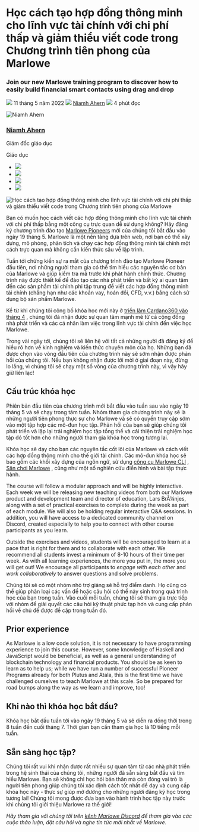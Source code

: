 # Học cách tạo hợp đồng thông minh cho lĩnh vực tài chính với chi phí thấp và giảm thiểu viết code trong Chương trình tiên phong của Marlowe

### **Join our new Marlowe training program to discover how to easily build financial smart contacts using drag and drop**

![](img/2022-05-11-learn-how-to-create-low-code-low-cost-financial-smart-contracts-in-the-marlowe-pioneers-program.002.png) 11 tháng 5 năm 2022 ![](img/2022-05-11-learn-how-to-create-low-code-low-cost-financial-smart-contracts-in-the-marlowe-pioneers-program.002.png) [Niamh Ahern](/en/blog/authors/niamh-ahern/page-1/) ![](img/2022-05-11-learn-how-to-create-low-code-low-cost-financial-smart-contracts-in-the-marlowe-pioneers-program.003.png) 4 phút đọc

![Niamh Ahern](img/2022-05-11-learn-how-to-create-low-code-low-cost-financial-smart-contracts-in-the-marlowe-pioneers-program.004.png)[](/en/blog/authors/niamh-ahern/page-1/)

### [**Niamh Ahern**](/en/blog/authors/niamh-ahern/page-1/)

Giám đốc giáo dục

Giáo dục

- ![](img/2022-05-11-learn-how-to-create-low-code-low-cost-financial-smart-contracts-in-the-marlowe-pioneers-program.005.png)[](mailto:niamh.ahern@iohk.io "Email")
- ![](img/2022-05-11-learn-how-to-create-low-code-low-cost-financial-smart-contracts-in-the-marlowe-pioneers-program.006.png)[](https://www.linkedin.com/in/niamh-ahern-67849949/ "LinkedIn")
- ![](img/2022-05-11-learn-how-to-create-low-code-low-cost-financial-smart-contracts-in-the-marlowe-pioneers-program.007.png)[](https://twitter.com/nahern_iohk?lang=en "Twitter")
- ![](img/2022-05-11-learn-how-to-create-low-code-low-cost-financial-smart-contracts-in-the-marlowe-pioneers-program.008.png)[](https://github.com/nahern "GitHub")

![Học cách tạo hợp đồng thông minh cho lĩnh vực tài chính với chi phí thấp và giảm thiểu viết code trong Chương trình tiên phong của Marlowe](img/2022-05-11-learn-how-to-create-low-code-low-cost-financial-smart-contracts-in-the-marlowe-pioneers-program.009.jpeg)

Bạn có muốn học cách viết các hợp đồng thông minh cho lĩnh vực tài chính với chi phí thấp bằng một công cụ trực quan dễ sử dụng không? Hãy đăng ký chương trình đào tạo [Marlowe Pioneers](https://pioneers.marlowe-finance.io/) mới của chúng tôi bắt đầu vào ngày 19 tháng 5. Marlowe là một nền tảng dựa trên web, nơi bạn có thể xây dựng, mô phỏng, phân tích và chạy các hợp đồng thông minh tài chính một cách trực quan mà không cần kiến thức sâu về lập trình.

Tuần tới chứng kiến sự ra mắt của chương trình đào tạo Marlowe Pioneer đầu tiên, nơi những người tham gia có thể tìm hiểu các nguyên tắc cơ bản của Marlowe và giúp kiểm tra mã trước khi phát hành chính thức. Chương trình này được thiết kế để đào tạo các nhà phát triển và bất kỳ ai quan tâm đến các sản phẩm tài chính phi tập trung để viết các hợp đồng thông minh tài chính (chẳng hạn như các khoản vay, hoán đổi, CFD, v.v.) bằng cách sử dụng bộ sản phẩm Marlowe.

Kể từ khi chúng tôi công bố khóa học mới này ở [triển lãm Cardano360 vào tháng 4](https://www.youtube.com/watch?v=b4x5OIy4shU&t=1285s) , chúng tôi đã nhận được sự quan tâm mạnh mẽ từ cả cộng đồng nhà phát triển và các cá nhân làm việc trong lĩnh vực tài chính đến việc học Marlowe.

Trong vài ngày tới, chúng tôi sẽ liên hệ với tất cả những người đã đăng ký để hiểu rõ hơn về kinh nghiệm và kiến thức chuyên môn của họ. Những bạn đã được chọn vào vòng đầu tiên của chương trình này sẽ sớm nhận được phản hồi của chúng tôi. Nếu bạn không nhận được lời mời ở giai đoạn này, đừng lo lắng, vì chúng tôi sẽ chạy một số vòng của chương trình này, vì vậy hãy giữ liên lạc!

## **Cấu trúc khóa học**

Phiên bản đầu tiên của chương trình mới bắt đầu vào tuần sau vào ngày 19 tháng 5 và sẽ chạy trong tám tuần. Nhóm tham gia chương trình này sẽ là những người tiên phong thực sự cho Marlowe và sẽ có quyền truy cập sớm vào một tập hợp các mô-đun học tập. Phản hồi của bạn sẽ giúp chúng tôi phát triển và lặp lại trải nghiệm học tập tổng thể và cải thiện trải nghiệm học tập đó tốt hơn cho những người tham gia khóa học trong tương lai.

Khóa học sẽ dạy cho bạn các nguyên tắc cốt lõi của Marlowe và cách viết các hợp đồng thông minh cho thế giới tài chính. Các mô-đun khóa học sẽ bao gồm các khối xây dựng của ngôn ngữ, sử dụng [công cụ Marlowe CLI](https://iohk.io/en/blog/posts/2022/04/19/introducing-the-new-command-line-interface-tool-for-marlowe/) , [Sân chơi Marlowe](https://iohk.io/en/blog/posts/2022/03/04/diving-deeper-into-the-marlowe-playground/) , cũng như một số nghiên cứu điển hình và bài tập thực hành.

The course will follow a modular approach and will be highly interactive. Each week we will be releasing new teaching videos from both our Marlowe product and development team and director of education, Lars BrÃ¼njes, along with a set of practical exercises to complete during the week as part of each module. We will also be holding regular interactive Q&amp;A sessions. In addition, you will have access to a dedicated community channel on Discord, created especially to help you to connect with other course participants as you learn.

Outside the exercises and videos, students will be encouraged to learn at a pace that is right for them and to collaborate with each other. We recommend all students invest a minimum of 8-10 hours of their time per week. As with all learning experiences, the more you put in, the more you will get out! We encourage all participants to *engage with each other* and *work collaboratively* to answer questions and solve problems.

Chúng tôi sẽ có một nhóm nhỏ trợ giảng sẽ hỗ trợ điểm danh. Họ cũng có thể giúp phân loại các vấn đề hoặc câu hỏi có thể nảy sinh trong quá trình học của bạn trong tuần. Vào cuối mỗi tuần, chúng tôi sẽ tham gia trực tiếp với nhóm để giải quyết các câu hỏi kỹ thuật phức tạp hơn và cung cấp phản hồi về chủ đề được đề cập trong tuần đó.

## **Prior experience**

As Marlowe is a low code solution, it is not necessary to have programming experience to join this course. However, some knowledge of Haskell and JavaScript would be beneficial, as well as a general understanding of blockchain technology and financial products. You should be as keen to learn as to help us; while we have run a number of successful Pioneer Programs already for both Plutus and Atala, this is the first time we have challenged ourselves to teach Marlowe at this scale. So be prepared for road bumps along the way as we learn and improve, too!

## **Khi nào thì khóa học bắt đầu?**

Khóa học bắt đầu tuần tới vào ngày 19 tháng 5 và sẽ diễn ra đồng thời trong 8 tuần đến cuối tháng 7. Thời gian bạn cần tham gia học là 10 tiếng mỗi tuần.

## **Sẵn sàng học tập?**

Chúng tôi rất vui khi nhận được rất nhiều sự quan tâm từ các nhà phát triển trong hệ sinh thái của chúng tôi, những người đã sẵn sàng bắt đầu và tìm hiểu Marlowe. Bạn sẽ không chỉ học hỏi bản thân mà còn đóng vai trò là người tiên phong giúp chúng tôi xác định cách tốt nhất để dạy và cung cấp khóa học này - thực sự giúp mở đường cho những người đăng ký học trong tương lai! Chúng tôi mong được đưa bạn vào hành trình học tập này trước khi chúng tôi giới thiệu Marlowe ra thế giới!

*Hãy tham gia với chúng tôi trên [kênh Marlowe Discord](https://discord.com/channels/826816523368005654/936295815926927390/936316494042779698) để tham gia vào các cuộc thảo luận, đặt câu hỏi và nghe tin tức mới nhất về Marlowe.*
